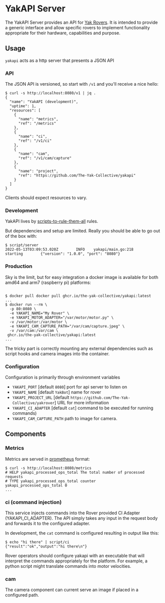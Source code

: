 # YakAPI Server

The YakAPI Server provides an API for [Yak
Rovers](https://github.com/The-Yak-Collective/yakrover). It is intended to
provide a generic interface and allow specific rovers to implement functionality
appropriate for their hardware, capabilities and purpose.

## Usage

`yakapi` acts as a http server that presents a JSON API

### API

The JSON API is versioned, so start with `/v1` and you'll receive a nice hello:

```ShellSession
$ curl -s http://localhost:8080/v1 | jq .
{
  "name": "YakAPI (development)",
  "uptime": 1,
  "resources": [
    {
      "name": "metrics",
      "ref": "/metrics"
    },
    {
      "name": "ci",
      "ref": "/v1/ci"
    },
    {
      "name": "cam",
      "ref": "/v1/cam/capture"
    },
    {
      "name": "project",
      "ref": "https://github.com/The-Yak-Collective/yakapi"
    }
  ]
}
```

Clients should expect resources to vary.

### Development

YakAPI lives by [scripts-to-rule-them-all](https://github.com/github/scripts-to-rule-them-all) rules.

But dependencies and setup are limited. Really you should be able to go out of the box with:

```ShellSession
$ script/server
2022-05-13T03:09:53.020Z        INFO    yakapi/main.go:218      starting        {"version": "1.0.0", "port": "8080"}
```

### Production

Sky is the limit, but for easy integration a docker image is available for both
amd64 and arm7 (raspberry pi) platforms:

```ShellSession

$ docker pull docker pull ghcr.io/the-yak-collective/yakapi:latest
...
$ docker run --rm \
  -p 80:8080 \
  -e YAKAPI_NAME="My Rover" \
  -e YAKAPI_MOTOR_ADAPTER="/var/motor/motor.py" \
  -v /var/motor:/var/motor \
  -e YAKAPI_CAM_CAPTURE_PATH="/var/cam/capture.jpeg" \
  -v /var/cam:/var/cam \
 ghcr.io/the-yak-collective/yakapi:latest
...
```

The tricky part is correctly mounting any external dependencies such as
script hooks and camera images into the container.

### Configuration

Configuration is primarily through environment variables

* `YAKAPI_PORT` [default `8080`] port for api server to listen on
* `YAKAPI_NAME` [default `YakBot`] name for rover 
* `YAKAPI_PROJECT_URL` [default `https://github.com/The-Yak-Collective/yakrover`] URL for more information
* `YAKAPI_CI_ADAPTER` [default `cat`] command to be executed for running commands)
* `YAKAPI_CAM_CAPTURE_PATH` path to image for camera.

## Components

### Metrics

Metrics are served in [prometheus](https://prometheus.io) format:

```ShellSession
$ curl -s http://localhost:8080/metrics
# HELP yakapi_processed_ops_total The total number of processed requests
# TYPE yakapi_processed_ops_total counter
yakapi_processed_ops_total 0
...

```

### ci (command injection)

This service injects commands into the Rover provided CI Adapter
(YAKAPI_CI_ADAPTER). The API simply takes any input in the request body and
forwards it to the configured adapter. 

In development, the `cat` command is configured resulting in output like this:

```ShellSession
$ echo "hi there" | script/ci
{"result":"ok","output":"hi there\n"}
```

Rover operators should configure yakapi with an executable that will interpret
the commands appropriately for the platform. For example, a python script might
translate commands into motor velocities.

### cam

The camera component can current serve an image if placed in a configured path.
